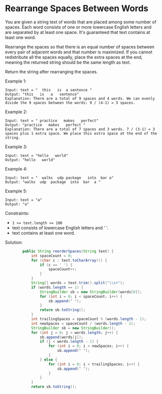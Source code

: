 # Rearrange Spaces Between Words
You are given a string text of words that are placed among some number of spaces. Each word consists of one or more lowercase English letters and are separated by at least one space. It's guaranteed that text contains at least one word.

Rearrange the spaces so that there is an equal number of spaces between every pair of adjacent words and that number is maximized. If you cannot redistribute all the spaces equally, place the extra spaces at the end, meaning the returned string should be the same length as text.

Return the string after rearranging the spaces.

 

Example 1:
```
Input: text = "  this   is  a sentence "
Output: "this   is   a   sentence"
Explanation: There are a total of 9 spaces and 4 words. We can evenly divide the 9 spaces between the words: 9 / (4-1) = 3 spaces.
```
Example 2:
```
Input: text = " practice   makes   perfect"
Output: "practice   makes   perfect "
Explanation: There are a total of 7 spaces and 3 words. 7 / (3-1) = 3 spaces plus 1 extra space. We place this extra space at the end of the string.
```
Example 3:
```
Input: text = "hello   world"
Output: "hello   world"
```
Example 4:
```
Input: text = "  walks  udp package   into  bar a"
Output: "walks  udp  package  into  bar  a "
```
Example 5:
```
Input: text = "a"
Output: "a"
```

Constraints:

- `1 <= text.length <= 100`
- text consists of lowercase English letters and ' '.
- text contains at least one word.

Solution:
```java
        public String reorderSpaces(String text) {
            int spaceCount = 0;
            for (char c : text.toCharArray()) {
                if (c == ' ') {
                    spaceCount++;
                }
            }
            String[] words = text.trim().split("\\s+");
            if (words.length == 1) {
                StringBuilder sb = new StringBuilder(words[0]);
                for (int i = 0; i < spaceCount; i++) {
                    sb.append(" ");
                }
                return sb.toString();
            }
            int trailingSpaces = spaceCount % (words.length - 1);
            int newSpaces = spaceCount / (words.length - 1);
            StringBuilder sb = new StringBuilder();
            for (int j = 0; j < words.length; j++) {
                sb.append(words[j]);
                if (j < words.length - 1) {
                    for (int i = 0; i < newSpaces; i++) {
                        sb.append(" ");
                    }
                } else {
                    for (int i = 0; i < trailingSpaces; i++) {
                        sb.append(" ");
                    }
                }
            }
            return sb.toString();
```